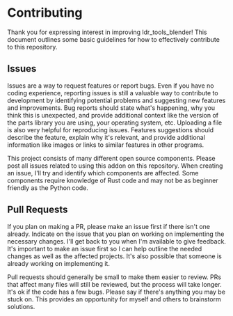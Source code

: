 # Contributing
Thank you for expressing interest in improving ldr_tools_blender! This document outlines some basic guidelines for how to effectively contribute to this repository.

## Issues
Issues are a way to request features or report bugs. Even if you have no coding experience, reporting issues is still a valuable way to contribute to development by identifying potential problems and suggesting new features and improvements. Bug reports should state what's happening, why you think this is unexpected, and provide additional context like the version of the parts library you are using, your operating system, etc. Uploading a file is also very helpful for reproducing issues. Features suggestions should describe the feature, explain why it's relevant, and provide additional information like images or links to similar features in other programs.

This project consists of many different open source components. Please post all issues related to using this addon on this repository. When creating an issue, I'll try and identify which components are affected. Some components require knowledge of Rust code and may not be as beginner friendly as the Python code.

## Pull Requests
If you plan on making a PR, please make an issue first if there isn't one already. Indicate on the issue that you plan on working on implementing the necessary changes. I'll get back to you when I'm available to give feedback. It's important to make an issue first so I can help outline the needed changes as well as the affected projects. It's also possible that someone is already working on implementing it.

Pull requests should generally be small to make them easier to review. PRs that affect many files will still be reviewed, but the process will take longer. It's ok if the code has a few bugs. Please say if there's anything you may be stuck on. This provides an opportunity for myself and others to brainstorm solutions.